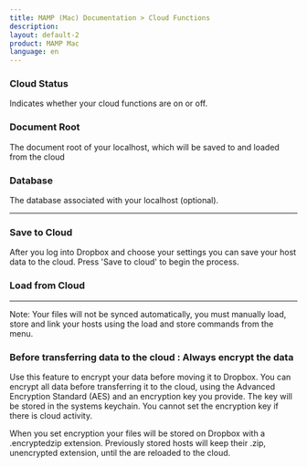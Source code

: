 ```yaml
---
title: MAMP (Mac) Documentation > Cloud Functions
description: 
layout: default-2
product: MAMP Mac
language: en
---
```


### Cloud Status

Indicates whether your cloud functions are on or off.

### Document Root

The document root of your localhost, which will be saved to and loaded from the cloud

### Database

The database associated with your localhost (optional).

---

### Save to Cloud

After you log into Dropbox and choose your settings you can save your host data to the cloud. Press 'Save to cloud' to begin the process. 

### Load from Cloud

---

<div class="alert" role="alert">
Note: Your files will not be synced automatically, you must manually load, store and link your hosts using the load and store commands from the menu.
</div>


### Before transferring data to the cloud : Always encrypt the data
  
  Use this feature to encrypt your data before moving it to Dropbox. You can encrypt all data before transferring it to the cloud, using the Advanced Encryption Standard (AES) and an encryption key you provide. The key will be stored in the systems keychain. You cannot set the encryption key if there is cloud activity.
  
  <div class="alert" role="alert">
  When you set encryption your files will be stored on Dropbox with a .encryptedzip extension. Previously stored hosts will keep their .zip, unencrypted extension, until the are reloaded to the cloud.
  </div>
  

